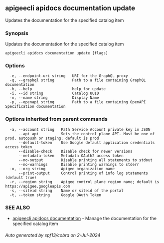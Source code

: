 ## apigeecli apidocs documentation update

Updates the documentation for the specified catalog item

### Synopsis

Updates the documentation for the specified catalog item

```
apigeecli apidocs documentation update [flags]
```

### Options

```
  -e, --endpoint-uri string   URI for the GraphQL proxy
  -q, --graphql string        Path to a file containing GraphQL documentation
  -h, --help                  help for update
  -i, --id string             Catalog UUID
  -n, --name string           Display Name
  -p, --openapi string        Path to a file containing OpenAPI Specification documentation
```

### Options inherited from parent commands

```
  -a, --account string   Path Service Account private key in JSON
      --api api          Sets the control plane API. Must be one of prod, autopush or staging; default is prod
      --default-token    Use Google default application credentials access token
      --disable-check    Disable check for newer versions
      --metadata-token   Metadata OAuth2 access token
      --no-output        Disable printing all statements to stdout
      --no-warnings      Disable printing warnings to stderr
  -o, --org string       Apigee organization name
      --print-output     Control printing of info log statements (default true)
  -r, --region string    Apigee control plane region name; default is https://apigee.googleapis.com
  -s, --siteid string    Name or siteid of the portal
  -t, --token string     Google OAuth Token
```

### SEE ALSO

* [apigeecli apidocs documentation](apigeecli_apidocs_documentation.md)	 - Manage the documentation for the specified catalog item

###### Auto generated by spf13/cobra on 2-Jul-2024
